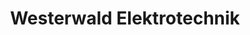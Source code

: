 ---
title: "Westerwald Elektrotechnik"
url: /hachenburg/westerwald-elektrotechnik/
shop: Elektronik
---